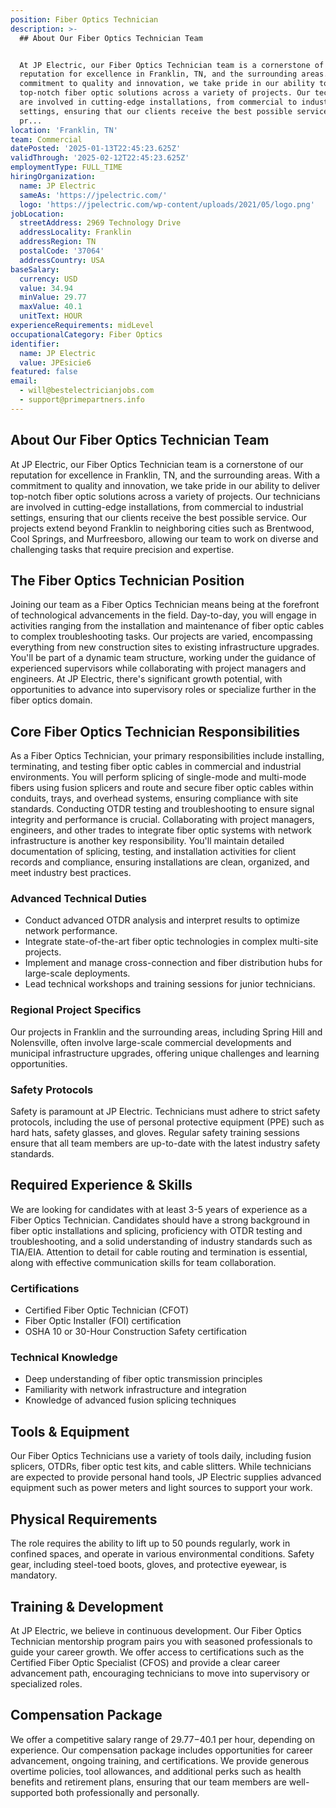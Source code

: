 ```yaml
---
position: Fiber Optics Technician
description: >-
  ## About Our Fiber Optics Technician Team


  At JP Electric, our Fiber Optics Technician team is a cornerstone of our
  reputation for excellence in Franklin, TN, and the surrounding areas. With a
  commitment to quality and innovation, we take pride in our ability to deliver
  top-notch fiber optic solutions across a variety of projects. Our technicians
  are involved in cutting-edge installations, from commercial to industrial
  settings, ensuring that our clients receive the best possible service. Our
  pr...
location: 'Franklin, TN'
team: Commercial
datePosted: '2025-01-13T22:45:23.625Z'
validThrough: '2025-02-12T22:45:23.625Z'
employmentType: FULL_TIME
hiringOrganization:
  name: JP Electric
  sameAs: 'https://jpelectric.com/'
  logo: 'https://jpelectric.com/wp-content/uploads/2021/05/logo.png'
jobLocation:
  streetAddress: 2969 Technology Drive
  addressLocality: Franklin
  addressRegion: TN
  postalCode: '37064'
  addressCountry: USA
baseSalary:
  currency: USD
  value: 34.94
  minValue: 29.77
  maxValue: 40.1
  unitText: HOUR
experienceRequirements: midLevel
occupationalCategory: Fiber Optics
identifier:
  name: JP Electric
  value: JPEsicie6
featured: false
email:
  - will@bestelectricianjobs.com
  - support@primepartners.info
---
```




## About Our Fiber Optics Technician Team

At JP Electric, our Fiber Optics Technician team is a cornerstone of our reputation for excellence in Franklin, TN, and the surrounding areas. With a commitment to quality and innovation, we take pride in our ability to deliver top-notch fiber optic solutions across a variety of projects. Our technicians are involved in cutting-edge installations, from commercial to industrial settings, ensuring that our clients receive the best possible service. Our projects extend beyond Franklin to neighboring cities such as Brentwood, Cool Springs, and Murfreesboro, allowing our team to work on diverse and challenging tasks that require precision and expertise.

## The Fiber Optics Technician Position

Joining our team as a Fiber Optics Technician means being at the forefront of technological advancements in the field. Day-to-day, you will engage in activities ranging from the installation and maintenance of fiber optic cables to complex troubleshooting tasks. Our projects are varied, encompassing everything from new construction sites to existing infrastructure upgrades. You'll be part of a dynamic team structure, working under the guidance of experienced supervisors while collaborating with project managers and engineers. At JP Electric, there's significant growth potential, with opportunities to advance into supervisory roles or specialize further in the fiber optics domain.

## Core Fiber Optics Technician Responsibilities

As a Fiber Optics Technician, your primary responsibilities include installing, terminating, and testing fiber optic cables in commercial and industrial environments. You will perform splicing of single-mode and multi-mode fibers using fusion splicers and route and secure fiber optic cables within conduits, trays, and overhead systems, ensuring compliance with site standards. Conducting OTDR testing and troubleshooting to ensure signal integrity and performance is crucial. Collaborating with project managers, engineers, and other trades to integrate fiber optic systems with network infrastructure is another key responsibility. You'll maintain detailed documentation of splicing, testing, and installation activities for client records and compliance, ensuring installations are clean, organized, and meet industry best practices.

### Advanced Technical Duties

- Conduct advanced OTDR analysis and interpret results to optimize network performance.
- Integrate state-of-the-art fiber optic technologies in complex multi-site projects.
- Implement and manage cross-connection and fiber distribution hubs for large-scale deployments.
- Lead technical workshops and training sessions for junior technicians.

### Regional Project Specifics

Our projects in Franklin and the surrounding areas, including Spring Hill and Nolensville, often involve large-scale commercial developments and municipal infrastructure upgrades, offering unique challenges and learning opportunities.

### Safety Protocols

Safety is paramount at JP Electric. Technicians must adhere to strict safety protocols, including the use of personal protective equipment (PPE) such as hard hats, safety glasses, and gloves. Regular safety training sessions ensure that all team members are up-to-date with the latest industry safety standards.

## Required Experience & Skills

We are looking for candidates with at least 3-5 years of experience as a Fiber Optics Technician. Candidates should have a strong background in fiber optic installations and splicing, proficiency with OTDR testing and troubleshooting, and a solid understanding of industry standards such as TIA/EIA. Attention to detail for cable routing and termination is essential, along with effective communication skills for team collaboration.

### Certifications

- Certified Fiber Optic Technician (CFOT)
- Fiber Optic Installer (FOI) certification
- OSHA 10 or 30-Hour Construction Safety certification

### Technical Knowledge

- Deep understanding of fiber optic transmission principles
- Familiarity with network infrastructure and integration
- Knowledge of advanced fusion splicing techniques

## Tools & Equipment

Our Fiber Optics Technicians use a variety of tools daily, including fusion splicers, OTDRs, fiber optic test kits, and cable slitters. While technicians are expected to provide personal hand tools, JP Electric supplies advanced equipment such as power meters and light sources to support your work.

## Physical Requirements

The role requires the ability to lift up to 50 pounds regularly, work in confined spaces, and operate in various environmental conditions. Safety gear, including steel-toed boots, gloves, and protective eyewear, is mandatory.

## Training & Development

At JP Electric, we believe in continuous development. Our Fiber Optics Technician mentorship program pairs you with seasoned professionals to guide your career growth. We offer access to certifications such as the Certified Fiber Optic Specialist (CFOS) and provide a clear career advancement path, encouraging technicians to move into supervisory or specialized roles.

## Compensation Package

We offer a competitive salary range of $29.77-$40.1 per hour, depending on experience. Our compensation package includes opportunities for career advancement, ongoing training, and certifications. We provide generous overtime policies, tool allowances, and additional perks such as health benefits and retirement plans, ensuring that our team members are well-supported both professionally and personally.